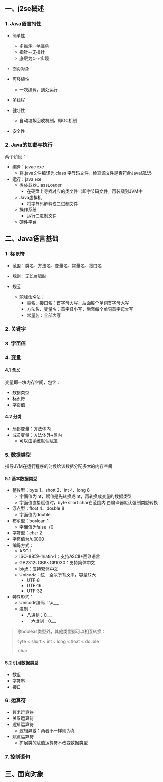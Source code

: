 ## 一、j2se概述

### 1. Java语言特性

- 简单性
  - 多继承--单继承
  - 指针--无指针
  - 底层为c++实现

- 面向对象
- 可移植性
  - 一次编译，到处运行
- 多线程
- 健壮性
  - 自动垃圾回收机制，即GC机制
- 安全性



### 2. Java的加载与执行

两个阶段：

- 编译：javac.exe
  - 将.java文件编译为.class 字节码文件，检查源文件是否符合Java语法5
- 运行：java.exe
  - 类装载器ClassLoader
    - 在硬盘上寻找对应的类文件（即字节码文件，再装载到JVM中
  - Java虚拟机
    - 将字节码解释成二进制文件
  - 操作系统
    - 运行二进制文件
  - 硬件平台



## 二、Java语言基础

### 1. 标识符

- 范围：类名、方法名、变量名、常量名、接口名

- 规则：无长度限制
- 规范
  - 驼峰命名法：
    - 类名、接口名：首字母大写，后面每个单词首字母大写
    - 方法名、变量名：首字母小写，后面每个单词首字母大写
    - 常量名：全部大写



### 2. 关键字



### 3. 字面值



### 4. 变量

#### 4.1 含义

变量即一块内存空间，包含：

- 数据类型
- 标识符
- 字面值



#### 4.2 分类

- 局部变量：方法体内
- 成员变量：方法体外+类内
  - 可以由系统默认赋值



### 5. 数据类型

指导JVM在运行程序的时候给该数据分配多大的内存空间



#### 5.1 基本数据类型

- 整数型：byte 1、short 2、int 4、long 8
  - 字面值为int，赋值是先转换成int，再转换成变量的数据类型
  - 字面值直接赋值时，byte short char在范围内 由编译器默认强制类型转换
- 浮点型：float 4、double 8
  - 字面值为double
- 布尔型：boolean 1
  - 字面值为false（0
-  字符型：char 2
  - 字面值为/u0000
  - 编码方式：
    - ASCII
    - ISO-8859-1/latin-1：支持ASCII+西欧语言
    - GB2312<GBK<GB1030：支持简体中文
    - big5：支持繁体中文
    - Unicode：统一全球所有文字，容量较大
      - UTF-8
      - UTF-16
      - UTF-32
  - 特殊形式：
    - Unicode编码：\u___
    - 进制：
      - 八进制：0___
      - 十六进制：0___



> 除boolean类型外，其他类型都可以相互转换：
>
> byte < short < int < long < float < double
>
> ​            char



#### 5.2 引用数据类型

- 数组
- 字符串
- 接口



### 6. 运算符

- 算术运算符
- 关系运算符
- 逻辑运算符
  - 逻辑异或：两者不一样则为真
- 赋值运算符
  - 扩展类的赋值运算符不改变数据类型 



### 7. 控制语句



## 三、面向对象


